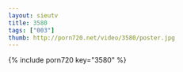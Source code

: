 ```yaml
--- 
layout: sieutv
title: 3580
tags: ["003"]
thumb: http://porn720.net/video/3580/poster.jpg
---
```

{% include porn720 key="3580" %} 
